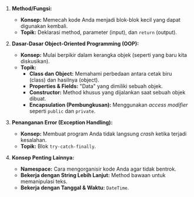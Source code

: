 1.  **Method/Fungsi:**
    * **Konsep:** Memecah kode Anda menjadi blok-blok kecil yang dapat digunakan kembali.
    * **Topik:** Deklarasi method, parameter (input), dan `return` (output).

2.  **Dasar-Dasar Object-Oriented Programming (OOP):**
    * **Konsep:** Mulai berpikir dalam kerangka objek (seperti yang baru kita diskusikan).
    * **Topik:**
        * **Class dan Object:** Memahami perbedaan antara cetak biru (class) dan hasilnya (object).
        * **Properties & Fields:** "Data" yang dimiliki sebuah objek.
        * **Constructor:** Method khusus yang dijalankan saat sebuah objek dibuat.
        * **Encapsulation (Pembungkusan):** Menggunakan *access modifier* seperti `public` dan `private`.

3.  **Penanganan Error (Exception Handling):**
    * **Konsep:** Membuat program Anda tidak langsung *crash* ketika terjadi kesalahan.
    * **Topik:** Blok `try-catch-finally`.

4.  **Konsep Penting Lainnya:**
    * **Namespace:** Cara mengorganisir kode Anda agar tidak bentrok.
    * **Bekerja dengan String Lebih Lanjut:** Method bawaan untuk memanipulasi teks.
    * **Bekerja dengan Tanggal & Waktu:** `DateTime`.